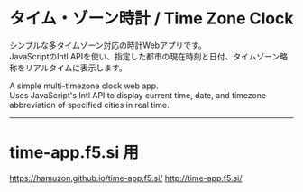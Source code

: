 # タイム・ゾーン時計 / Time Zone Clock

シンプルな多タイムゾーン対応の時計Webアプリです。  
JavaScriptのIntl APIを使い、指定した都市の現在時刻と日付、タイムゾーン略称をリアルタイムに表示します。

A simple multi-timezone clock web app.  
Uses JavaScript's Intl API to display current time, date, and timezone abbreviation of specified cities in real time.

---

# time-app.f5.si 用

https://hamuzon.github.io/time-app.f5.si/
http://time-app.f5.si/
